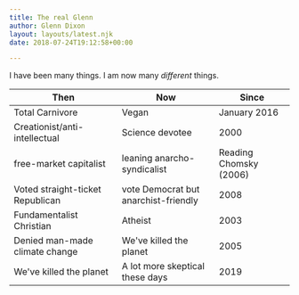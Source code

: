 ```yaml
---
title: The real Glenn
author: Glenn Dixon
layout: layouts/latest.njk
date: 2018-07-24T19:12:58+00:00

---
```

I have been many things. I am now many _different_ things.

| Then | Now | Since |
| ------ | ----------- | ---------- |
| Total Carnivore | Vegan | January 2016 |
| Creationist/anti-intellectual  | Science devotee  | 2000  |
| free-market capitalist  | leaning anarcho-syndicalist  | Reading Chomsky (2006)  |
| Voted straight-ticket Republican  | vote Democrat but anarchist-friendly  | 2008  |
| Fundamentalist Christian  | Atheist  | 2003  |
| Denied man-made climate change  | We've killed the planet  | 2005  |
| We've killed the planet  | A lot more skeptical these days | 2019  |
